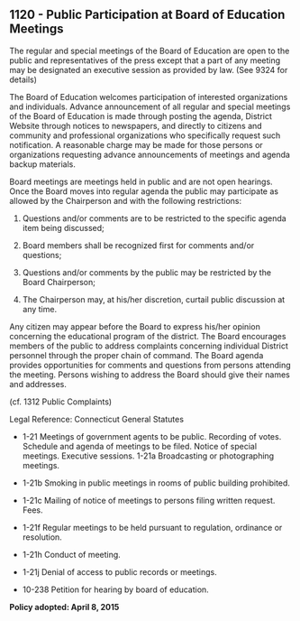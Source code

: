 ## 1120 - Public Participation at Board of Education Meetings

The regular and special meetings of the Board of Education are open to the public and representatives of the press except that a part of any meeting may be designated an executive session as provided by law. (See 9324 for details)

The Board of Education welcomes participation of interested organizations and individuals. Advance announcement of all regular and special meetings of the Board of Education is made through posting the agenda, District Website through notices to newspapers, and directly to citizens and community and professional organizations who specifically request such notification. A reasonable charge may be made for those persons or organizations requesting advance announcements of meetings and agenda backup materials.

Board meetings are meetings held in public and are not open hearings.  Once the Board moves into regular agenda the public may participate as allowed by the Chairperson and with the following restrictions:

1.  Questions and/or comments are to be restricted to the specific agenda item being discussed;

2.  Board members shall be recognized first for comments and/or questions;

3.  Questions and/or comments by the public may be restricted by the Board Chairperson;

4.  The Chairperson may, at his/her discretion, curtail public discussion at any time.

Any citizen may appear before the Board to express his/her opinion concerning the educational program of the district. The Board encourages members of the public to address complaints concerning individual District personnel through the proper chain of command. The Board agenda provides opportunities for comments and questions from persons attending the meeting.  Persons wishing to address the Board should give their names and addresses.

(cf. 1312  Public Complaints)

Legal Reference:  Connecticut General Statutes

* 1-21 Meetings of government agents to be public.  Recording of votes. Schedule and agenda of meetings to be filed.  Notice of special meetings. Executive sessions. 1-21a Broadcasting or photographing meetings.

* 1-21b Smoking in public meetings in rooms of public building prohibited.

* 1-21c Mailing of notice of meetings to persons filing written request.  Fees.

* 1-21f Regular meetings to be held pursuant to regulation, ordinance or resolution.

* 1-21h Conduct of meeting.

* 1-21j Denial of access to public records or meetings.

* 10-238 Petition for hearing by board of education.

**Policy adopted:  April 8, 2015**
